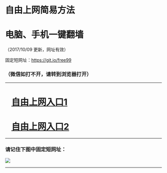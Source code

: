 ﻿# 自由上网简易方法

# 电脑、手机一键翻墙

（2017/10/09 更新，网址有效）

固定短网址：https://git.io/free99

### （微信如打不开，请转到浏览器打开）


***





# &nbsp;&nbsp; <a href="http://ft19026646.fwq-tz-1001.info/fwqtz01.html?t=10090014011 " target="_blank">自由上网入口1</a>
# &nbsp;&nbsp; <a href="http://ft2478115852.fwq-tz-1002.info/fwqtz02.html?t=100900121510 " target="_blank">自由上网入口2</a>
***

### 请记住下图中固定短网址：

<img src="https://s3-us-west-2.amazonaws.com/fwq-1001/yjfq-20170905okok.png" /> 


***

